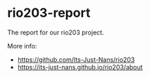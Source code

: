 # rio203-report

The report for our rio203 project.

More info:

- <https://github.com/Its-Just-Nans/rio203>
- <https://its-just-nans.github.io/rio203/about>
